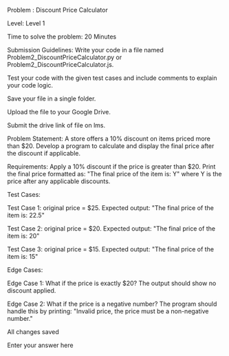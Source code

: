 Problem : Discount Price Calculator

Level: Level 1

Time to solve the problem: 20 Minutes

Submission Guidelines: Write your code in a file named Problem2_DiscountPriceCalculator.py or Problem2_DiscountPriceCalculator.js.

Test your code with the given test cases and include comments to explain your code logic.

Save your file in a single folder.

Upload the file to your Google Drive.

Submit the drive link of file on lms.

Problem Statement: A store offers a 10% discount on items priced more than $20. Develop a program to calculate and display the final price after the discount if applicable.

Requirements: Apply a 10% discount if the price is greater than $20. Print the final price formatted as: "The final price of the item is: Y" where Y is the price after any applicable discounts.

Test Cases:

Test Case 1: original price = $25. Expected output: "The final price of the item is: 22.5"

Test Case 2: original price = $20. Expected output: "The final price of the item is: 20"

Test Case 3: original price = $15. Expected output: "The final price of the item is: 15"

Edge Cases:

Edge Case 1: What if the price is exactly $20? The output should show no discount applied.

Edge Case 2: What if the price is a negative number? The program should handle this by printing: "Invalid price, the price must be a non-negative number."

All changes saved

Enter your answer here
